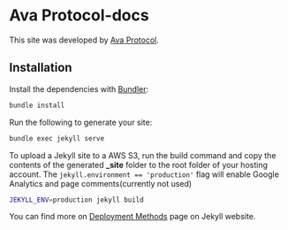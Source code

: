 # Ava Protocol-docs

This site was developed by [Ava Protocol](https://avaprotocol.org).
## Installation

Install the dependencies with [Bundler](http://bundler.io/):

```bash
bundle install
```

Run the following to generate your site:
```bash
bundle exec jekyll serve
```

To upload a Jekyll site to a AWS S3, run the build command and copy the contents of the generated **_site** folder to the root folder of your hosting account. The `jekyll.environment == 'production'` flag will enable Google Analytics and page comments(currently not used)
```bash
JEKYLL_ENV=production jekyll build
``` 

You can find more on [Deployment Methods](https://jekyllrb.com/docs/deployment-methods/) page on Jekyll website.
